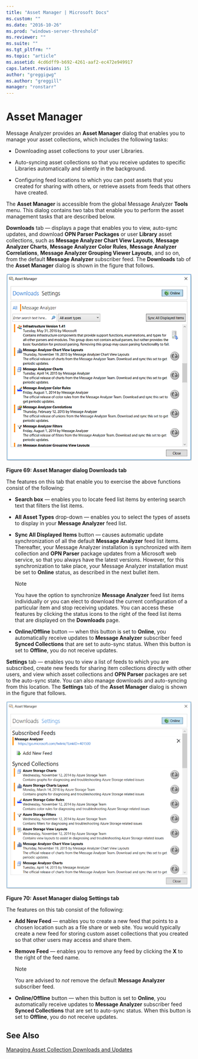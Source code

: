```yaml
---
title: "Asset Manager | Microsoft Docs"
ms.custom: ""
ms.date: "2016-10-26"
ms.prod: "windows-server-threshold"
ms.reviewer: ""
ms.suite: ""
ms.tgt_pltfrm: ""
ms.topic: "article"
ms.assetid: 4cd6dff9-b692-4261-aaf2-ec472e949917
caps.latest.revision: 15
author: "greggigwg"
ms.author: "greggill"
manager: "ronstarr"
---
```

# Asset Manager
Message Analyzer provides an **Asset Manager** dialog that enables you to manage your asset collections, which includes the following tasks:  
  
-   Downloading asset collections to your user Libraries.  
  
-   Auto-syncing asset collections so that you receive updates to specific Libraries automatically and silently in the background.  
  
-   Configuring feed locations to which you can post assets that you created for sharing with others, or retrieve assets from feeds that others have created.  
  
 The **Asset Manager** is accessible from the global Message Analyzer **Tools** menu. This dialog contains two tabs that enable you to perform the asset management tasks that are described below.  
  
 **Downloads** tab — displays a page that enables you to view, auto-sync updates, and download **OPN Parser Packages** or user **Library** asset collections, such as **Message Analyzer Chart View Layouts**, **Message Analyzer Charts**, **Message Analyzer Color Rules**, **Message Analyzer Correlations**, **Message Analyzer Grouping Viewer Layouts**, and so on, from the default **Message Analyzer** subscriber feed. The **Downloads** tab of the **Asset Manager** dialog is shown in the figure that follows.  
  
 ![Asset Manager dialog Downloads tab](media/fig69-asset-manager-dialog-downloads-tab.png "Fig69-Asset Manager dialog Downloads tab")  
  
 **Figure 69: Asset Manager dialog Downloads tab**  
  
 The features on this tab that enable you to exercise the above functions consist of the following:  
  
-   **Search box** — enables you to locate feed list items by entering search text that filters the list items.  
  
-   **All Asset Types** drop-down — enables you to select the types of assets to display in your **Message Analyzer** feed list.  
  
-   **Sync All Displayed Items** button — causes automatic update synchronization of all the default **Message Analyzer** feed list items. Thereafter, your Message Analyzer installation is synchronized with item collection and **OPN Parser** package updates from a Microsoft web service, so that you always have the latest versions. However, for this synchronization to take place, your Message Analyzer installation must be set to **Online** status, as described in the next bullet item.  
  
    > [!NOTE]
    >  You have the option to synchronize **Message Analyzer** feed list items individually or you can elect to download the current configuration of a particular item and stop receiving updates. You can access these features by clicking the status icons to the right of the feed list items that are displayed on the **Downloads** page.  
  
-   **Online/Offline** button — when this button is set to **Online**, you automatically receive updates to **Message Analyzer** subscriber feed **Synced Collections** that are set to auto-sync status. When this button is set to **Offline**, you do not receive updates.  
  
 **Settings** tab — enables you to view a list of feeds to which you are subscribed, create new feeds for sharing item collections directly with other users, and view which asset collections and **OPN Parser** packages are set to the auto-sync state. You can also manage downloads and auto-syncing from this location. The **Settings** tab of the **Asset Manager** dialog is shown in the figure that follows.  
  
 ![Asset Manager dialog Settings tab](media/fig70-asset-manager-dialog-settings-tab.png "Fig70-Asset Manager dialog Settings tab")  
  
 **Figure 70: Asset Manager dialog Settings tab**  
  
 The features on this tab consist of the following:  
  
-   **Add New Feed** — enables you to create a new feed that points to a chosen location such as a file share or web site. You would typically create a new feed for storing custom asset collections that you created so that other users may access and share them.  
  
-   **Remove Feed** — enables you  to remove any feed by clicking the **X** to the right of the feed name.  
  
    > [!NOTE]
    >  You are advised to *not* remove the default **Message Analyzer** subscriber feed.  
  
-   **Online/Offline** button — when this button is set to **Online**, you automatically receive updates to **Message Analyzer** subscriber feed **Synced Collections** that are set to auto-sync status. When this button is set to **Offline**, you do not receive updates.  
  
## See Also  
 [Managing Asset Collection Downloads and Updates](managing-asset-collection-downloads-and-updates.md)
